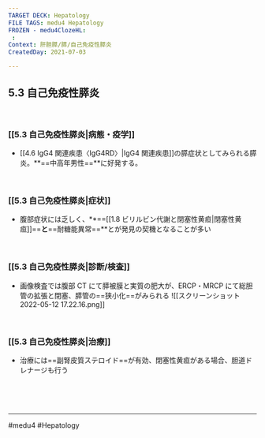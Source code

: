 ```yaml
---
TARGET DECK: Hepatology
FILE TAGS: medu4 Hepatology
FROZEN - medu4ClozeHL:
 : 
Context: 肝胆膵/膵/自己免疫性膵炎
CreatedDay: 2021-07-03

---
```


## 5.3 自己免疫性膵炎

<br>

### [[5.3 自己免疫性膵炎|病態・疫学]]
* [[4.6 IgG4 関連疾患〈IgG4RD〉|IgG4 関連疾患]]の膵症状としてみられる膵炎。**==中高年男性==**に好発する。
<!--ID: 1631007221933-->



<br>

### [[5.3 自己免疫性膵炎|症状]]
* 腹部症状には乏しく、**==[[1.8 ビリルビン代謝と閉塞性黄疸|閉塞性黄疸]]==**と**==耐糖能異常==**とが発見の契機となることが多い
<!--ID: 1625819548405-->


<br>

### [[5.3 自己免疫性膵炎|診断/検査]]
* 画像検査では腹部 CT にて膵被膜と実質の肥大が、ERCP・MRCP にて総胆管の拡張と閉塞、膵管の==狭小化==がみられる
![[スクリーンショット 2022-05-12 17.22.16.png]]
<!--ID: 1625819548410-->



<br>

### [[5.3 自己免疫性膵炎|治療]]
* 治療には==副腎皮質ステロイド==が有効、閉塞性黄疸がある場合、胆道ドレナージも行う
<!--ID: 1625819548416-->


<br><br><br>

---
#medu4 #Hepatology  
